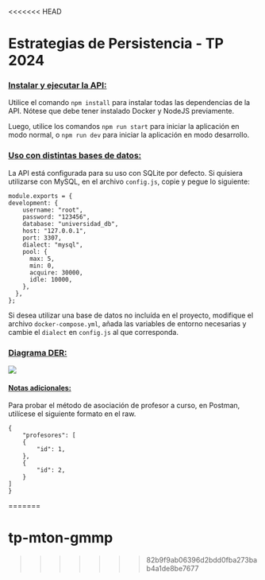 <<<<<<< HEAD
<h1>Estrategias de Persistencia - TP 2024</h1>

<h3><ins>Instalar y ejecutar la API:</ins></h3>

Utilice el comando ```npm install``` para instalar todas las dependencias de la API. Nótese que debe tener instalado Docker y NodeJS previamente.

Luego, utilice los comandos ```npm run start``` para iniciar la aplicación en modo normal, o ```npm run dev``` para iniciar la aplicación en modo desarrollo.

<h3><ins>Uso con distintas bases de datos:</ins></h3>

La API está configurada para su uso con SQLite por defecto. Si quisiera utilizarse con MySQL, en el archivo ```config.js```, copie y pegue lo siguiente:

```
module.exports = {
development: {
    username: "root",
    password: "123456",
    database: "universidad_db",
    host: "127.0.0.1",
    port: 3307,
    dialect: "mysql",
    pool: {
      max: 5,
      min: 0,
      acquire: 30000,
      idle: 10000,
    },
  },
};
```
Si desea utilizar una base de datos no incluída en el proyecto, modifique el archivo ```docker-compose.yml```, añada las variables de entorno necesarias y cambie el ```dialect``` en ```config.js``` al que corresponda.

<h3><ins>Diagrama DER:</ins></h3>

<img src="https://media.discordapp.net/attachments/1225959246311456821/1246960158865756222/Screenshot_2024-06-02_195358.png?ex=665f9b25&is=665e49a5&hm=fd26cea364d5c7e2a05c844de5f32d2eae7b72ff1c0602e2018e612b1b45d8e3&=&format=webp&quality=lossless&width=972&height=611"></img>



<h4><ins>Notas adicionales:</ins></h4>

Para probar el método de asociación de profesor a curso, en Postman, utilícese el siguiente formato en el raw.
```
{
    "profesores": [
    {
        "id": 1,
    },
    {
        "id": 2,
    }
]
}
```



=======
# tp-mton-gmmp
>>>>>>> 82b9f9ab06396d2bdd0fba273bab4a1de8be7677
